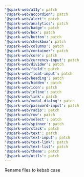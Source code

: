 ```yaml
---
'@spark-web/a11y': patch
'@spark-web/accordion': patch
'@spark-web/alert': patch
'@spark-web/analytics': patch
'@spark-web/badge': patch
'@spark-web/box': patch
'@spark-web/button': patch
'@spark-web/checkbox': patch
'@spark-web/columns': patch
'@spark-web/container': patch
'@spark-web/core': patch
'@spark-web/currency-input': patch
'@spark-web/divider': patch
'@spark-web/field': patch
'@spark-web/float-input': patch
'@spark-web/heading': patch
'@spark-web/hidden': patch
'@spark-web/icon': patch
'@spark-web/inline': patch
'@spark-web/link': patch
'@spark-web/modal-dialog': patch
'@spark-web/password-input': patch
'@spark-web/radio': patch
'@spark-web/row': patch
'@spark-web/select': patch
'@spark-web/spinner': patch
'@spark-web/stack': patch
'@spark-web/text': patch
'@spark-web/text-input': patch
'@spark-web/text-link': patch
'@spark-web/text-list': patch
'@spark-web/theme': patch
'@spark-web/utils': patch
---
```


Rename files to kebab case
